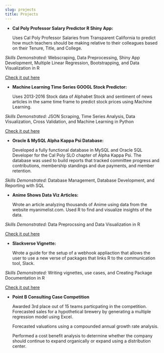 ```yaml
---
slug: projects
title: Projects
---
```


* **Cal Poly Professor Salary Predictor R Shiny App:**
  
  Uses Cal Poly Professor Salaries from Transparent California to predict how much teachers should be making relative to their colleagues based on their Tenure, Title, and College. 
  
  
*Skills Demonstrated:* Webscraping, Data Preprocessing, Shiny App Development, Multiple
Linear Regression, Bootstrapping, and Data Visualization in R
  
[Check it out here](https://kabhatia7.shinyapps.io/cal_poly_scraper/)

* **Machine Learning Time Series GOOGL Stock Predictor:**

  Uses 2013-2016 Stock data of Alphabet Stock and sentiment of news articles in the same time frame to predict stock prices using Machine Learning. 

  
*Skills Demonstrated:* JSON Scraping, Time Series Analysis, Data Visualization, Cross
Validation, and Machine Learning in Python 
 
[Check it out here](https://colab.research.google.com/drive/1IHGyOZneRyPlAotKH1JXXb6nhS1vcNWM)

* **Oracle & MySQL Alpha Kappa Psi Database:**

  Developed a fully functional database in MySQL and Oracle SQL Developer for the Cal Poly SLO chapter of Alpha Kappa Psi. The database was used to build reports that tracked committee progress and contributions, membership standings and due payments, and member retention.  

*Skills Demonstrated:* Database Management, Database Development, and Reporting with SQL
  

* **Anime Shows Data Viz Articles:**

  Wrote an article analyzing thousands of Anime using data from the website myanimelist.com. Used R to find and visualize insights of the data. 
  

*Skills Demonstrated:* Data Preprocssing and Data Visualization in R
  
[Check it out here](https://www.dropbox.com/s/76bk4kk4nqlnj3c/Anime_Analysis.html?dl=0)

* **Slackverse Vignette:**

  Wrote a guide for the setup of a webhook appliaction that allows the user to use a new 
  verse of packages that links R to the communication tool, Slack. 
  
*Skills Demonstrated:* Writing vignettes, use cases, and  Creating Package Documentation in R

[Check it out here](https://www.dropbox.com/s/ieeqouqh431nu2s/Slackverse_Vignette.html?dl=0)
  
* **Point B Consulting Case Competition**

  Awarded 3rd place out of 15 teams particpating in the competition. Forecasted sales for a 
  hypothetical brewery by generating a multiple regression model using Excel. 
  
  Forecasted valuations using a compounded annual growth rate analysis.
  
  Performed a cost benefit analysis to determine whether the company should continue to 
  expand organically or expand using a distribution center.

